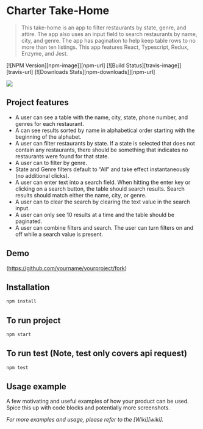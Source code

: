 # Charter Take-Home
> This take-home is an app to filter restaurants by state, genre, and attire. The app also uses an input field to search restaurants by name, city, and genre. The app has pagination to help keep table rows to no more than ten listings. This app features React, Typescript, Redux, Enzyme, and Jest.

[![NPM Version][npm-image]][npm-url]
[![Build Status][travis-image]][travis-url]
[![Downloads Stats][npm-downloads]][npm-url]

![](header.png)

## Project features

* A user can see a table with the name, city, state, phone number, and genres for each restaurant.
* A can see results sorted by name in alphabetical order starting with the beginning of the alphabet.
* ​A user can filter restaurants by state. If a state is selected that does not contain any restaurants, there should be something that indicates no restaurants were found for that state. 
* ​A user can to filter by genre.  
* State and Genre filters default to “All” and take effect instantaneously (no additional clicks). 
* A user can enter text into a search field. When hitting the enter key or clicking on a search button, the table should search results. Search results should match either the name, city, or genre.
* A user can to clear the search by clearing the text value in the search input.
* A user can only see 10 results at a time and the table should be paginated.
* A user can combine filters and search. The user can turn filters on and off
  while a search value is present.

## Demo

(<https://github.com/yourname/yourproject/fork>)

## Installation

```sh
npm install
```

## To run project

```sh
npm start
```

## To run test (Note, test only covers api request)

```sh
npm test
```

## Usage example

A few motivating and useful examples of how your product can be used. Spice this up with code blocks and potentially more screenshots.

_For more examples and usage, please refer to the [Wiki][wiki]._


